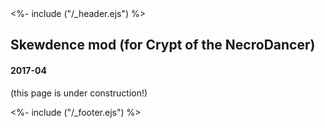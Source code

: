<!DOCTYPE html>
<html>
<head>
<%- include ("/_header.ejs") %>
</head>
<body>
<div class="wrapper">
<div class="header">
  <a href="/index#skewdence"><div class="header-banner"></div></a>
</div>
<section class="main-content">
<h1 class="post-title">Skewdence mod (for Crypt of the NecroDancer)</h1>
<h4 class="post-meta">2017-04</h4>

(this page is under construction!)

</section>
<%- include ("/_footer.ejs") %>
</body>
</html>
